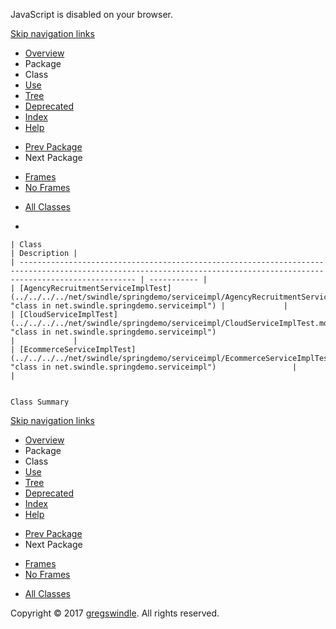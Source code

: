 JavaScript is disabled on your browser.

[Skip navigation
    links](#skip.navbar.top "Skip navigation links")

  - [Overview](../../../../overview-summary.md)
  - Package
  - Class
  - [Use](package-use.md)
  - [Tree](package-tree.md)
  - [Deprecated](../../../../deprecated-list.md)
  - [Index](../../../../index-all.md)
  - [Help](../../../../help-doc.md)

<!-- end list -->

  - [Prev Package](../../../../net/swindle/springdemo/domain/package-summary.md)
  - Next Package

<!-- end list -->

  - [Frames](../../../../index.md?net/swindle/springdemo/serviceimpl/package-summary.md)
  - [No Frames](package-summary.md)

<!-- end list -->

  - [All Classes](../../../../allclasses-noframe.md)

  - 
    
    | Class                                                                                                                                                                  | Description |
    | ---------------------------------------------------------------------------------------------------------------------------------------------------------------------- | ----------- |
    | [AgencyRecruitmentServiceImplTest](../../../../net/swindle/springdemo/serviceimpl/AgencyRecruitmentServiceImplTest.md "class in net.swindle.springdemo.serviceimpl") |             |
    | [CloudServiceImplTest](../../../../net/swindle/springdemo/serviceimpl/CloudServiceImplTest.md "class in net.swindle.springdemo.serviceimpl")                         |             |
    | [EcommerceServiceImplTest](../../../../net/swindle/springdemo/serviceimpl/EcommerceServiceImplTest.md "class in net.swindle.springdemo.serviceimpl")                 |             |
    

    Class Summary 

[Skip navigation
    links](#skip.navbar.bottom "Skip navigation links")

  - [Overview](../../../../overview-summary.md)
  - Package
  - Class
  - [Use](package-use.md)
  - [Tree](package-tree.md)
  - [Deprecated](../../../../deprecated-list.md)
  - [Index](../../../../index-all.md)
  - [Help](../../../../help-doc.md)

<!-- end list -->

  - [Prev Package](../../../../net/swindle/springdemo/domain/package-summary.md)
  - Next Package

<!-- end list -->

  - [Frames](../../../../index.md?net/swindle/springdemo/serviceimpl/package-summary.md)
  - [No Frames](package-summary.md)

<!-- end list -->

  - [All Classes](../../../../allclasses-noframe.md)

Copyright © 2017 [gregswindle](https://github.com/gregswindle). All
rights reserved.
